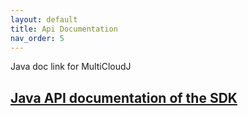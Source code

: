 ```yaml
---
layout: default
title: Api Documentation
nav_order: 5
---
```


Java doc link for MultiCloudJ
## [Java API documentation of the SDK](api/java/latest/index.html)
